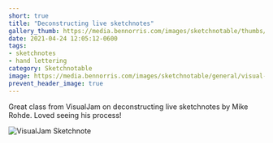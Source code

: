 ```yaml
---
short: true
title: "Deconstructing live sketchnotes"
gallery_thumb: https://media.bennorris.com/images/sketchnotable/thumbs/visual-jam-2021-rohde.jpg
date: 2021-04-24 12:05:12-0600
tags:
- sketchnotes
- hand lettering
category: Sketchnotable
image: https://media.bennorris.com/images/sketchnotable/general/visual-jam-2021-rohde.jpg
prevent_header_image: true
---
```


Great class from VisualJam on deconstructing live sketchnotes by Mike Rohde. Loved seeing his process!

![VisualJam Sketchnote](https://media.bennorris.com/images/sketchnotable/general/visual-jam-2021-rohde.jpg)
